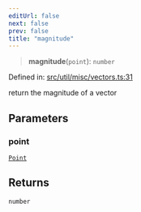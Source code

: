 ```yaml
---
editUrl: false
next: false
prev: false
title: "magnitude"
---
```


> **magnitude**(`point`): `number`

Defined in: [src/util/misc/vectors.ts:31](https://github.com/fabricjs/fabric.js/blob/fea1b29b7495d9634e300bd4bfa43de097745805/src/util/misc/vectors.ts#L31)

return the magnitude of a vector

## Parameters

### point

[`Point`](/api/classes/point/)

## Returns

`number`
